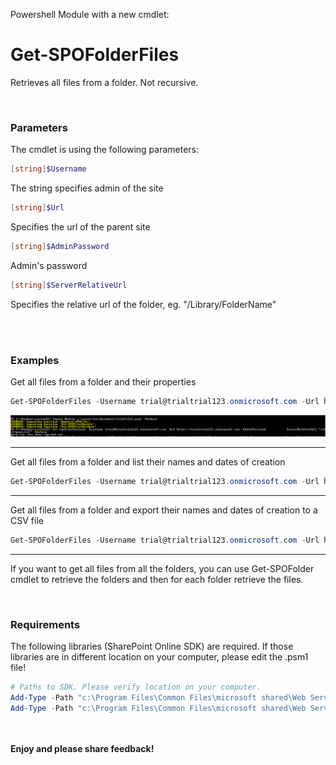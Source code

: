 Powershell Module with a new cmdlet:

 

<h1>Get-SPOFolderFiles</h1>

Retrieves all files from a folder.  Not recursive.

 
<br/>
<h3>Parameters</h3>

The cmdlet is using the following parameters:

```powershell 
[string]$Username
```
The string specifies admin of the site

```powershell
[string]$Url
```
Specifies the url of the parent site

```powershell
[string]$AdminPassword
```       
Admin's password

```powershell
[string]$ServerRelativeUrl
```
Specifies the relative url of the folder, eg. "/Library/FolderName"


<br/><br/>
<h3>Examples</h3>

Get all files from a folder and their properties
```powershell
Get-SPOFolderFiles -Username trial@trialtrial123.onmicrosoft.com -Url https://trialtrial123.sharepoint.com -AdminPassword Pass -ServerRelativeUrl "/chc1/fff" 
```

  <img src="../Module for checking in and checking out the files/Filefile1.PNG" width="850">



--- 
Get all files from a folder and list their names and dates of creation
```powershell
Get-SPOFolderFiles -Username trial@trialtrial123.onmicrosoft.com -Url https://trialtrial123.sharepoint.com -AdminPassword Pass -ServerRelativeUrl "/chc1/fff" | select name, timecreated
```



 
---
Get all files from a folder and export their names and dates of creation to a CSV file
```powershell
Get-SPOFolderFiles -Username trial@trialtrial123.onmicrosoft.com -Url https://trialtrial123.sharepoint.com -AdminPassword Pass -ServerRelativeUrl "/chc1/fff" | select name, timecreated | export-csv c:\filename.csv
```
 



 

 
---
If you want to get all files from all the folders, you can use Get-SPOFolder cmdlet to retrieve the folders and then for each folder retrieve the files.

 

 

 
<br/>
<h3>Requirements</h3>

 

The following libraries (SharePoint Online SDK) are required. If those libraries are in different location on your computer, please edit the .psm1 file!

 

```powershell
# Paths to SDK. Please verify location on your computer.    
Add-Type -Path "c:\Program Files\Common Files\microsoft shared\Web Server Extensions\16\ISAPI\Microsoft.SharePoint.Client.dll"     
Add-Type -Path "c:\Program Files\Common Files\microsoft shared\Web Server Extensions\16\ISAPI\Microsoft.SharePoint.Client.Runtime.dll"  ```
```


 

 

<br/><br/>
<b>Enjoy and please share feedback!</b>
